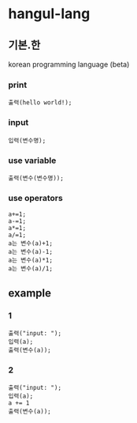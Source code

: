 # hangul-lang

## 기본.한
korean programming language (beta)
### print
```한
출력(hello world!);
```

### input
```한
입력(변수명);
```

### use variable
```한
출력(변수(변수명));
```


### use operators
```한
a+=1;
a-=1;
a*=1;
a/=1;
a는 변수(a)+1;
a는 변수(a)-1;
a는 변수(a)*1;
a는 변수(a)/1;
```

## example

### 1
```한
출력("input: ");
입력(a);
출력(변수(a));
```
### 2
```한
출력("input: ");
입력(a);
a += 1
출력(변수(a));
```